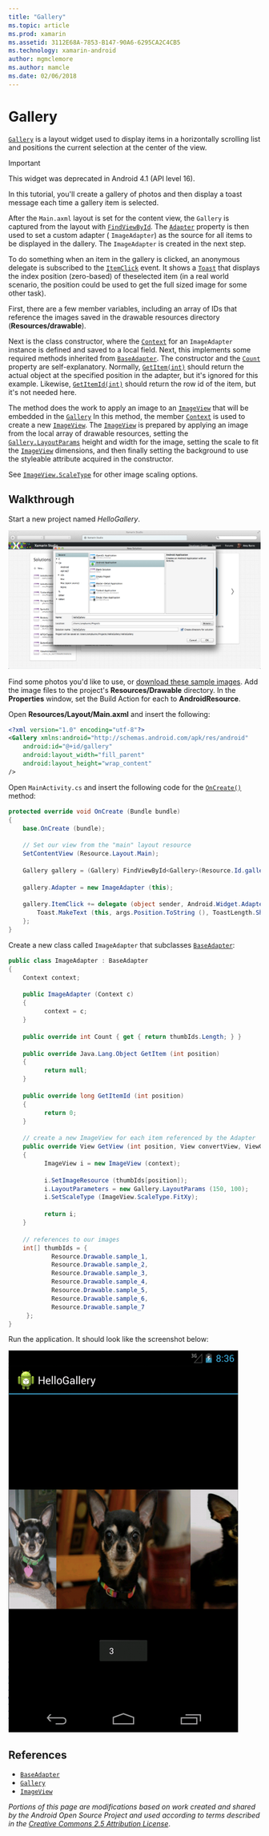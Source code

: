 ```yaml
---
title: "Gallery"
ms.topic: article
ms.prod: xamarin
ms.assetid: 3112E68A-7853-B147-90A6-6295CA2C4CB5
ms.technology: xamarin-android
author: mgmclemore
ms.author: mamcle
ms.date: 02/06/2018
---
```


# Gallery

[`Gallery`](https://developer.xamarin.com/api/type/Android.Widget.Gallery/)
is a layout widget used to display items in a horizontally scrolling
list and positions the current selection at the center of the view.

> [!IMPORTANT]
> This widget was deprecated in Android 4.1 (API level 16). 

In this tutorial, you'll create a gallery of photos and then display a toast
message each time a gallery item is selected.

After the `Main.axml` layout is set for the content view, the `Gallery`
is captured from the layout with
[`FindViewById`](https://developer.xamarin.com/api/member/Android.App.Activity.FindViewById/p/System.Int32/).
The
[`Adapter`](https://developer.xamarin.com/api/property/Android.Widget.AdapterView.RawAdapter/)
property is then used to set a custom adapter ( `ImageAdapter`) as the
source for all items to be displayed in the dallery. The `ImageAdapter`
is created in the next step.

To do something when an item in the gallery is clicked, an anonymous
delegate is subscribed to the
[`ItemClick`](https://developer.xamarin.com/api/event/Android.Widget.AdapterView.ItemClick/)
event. It shows a
[`Toast`](https://developer.xamarin.com/api/type/Android.Widget.Toast/)
that displays the index position (zero-based) of theselected item (in a
real world scenario, the position could be used to get the full sized
image for some other task).

First, there are a few member variables, including an array of IDs that
reference the images saved in the drawable resources directory
(**Resources/drawable**).

Next is the class constructor, where the
[`Context`](https://developer.xamarin.com/api/type/Android.Content.Context/)
for an `ImageAdapter` instance is defined and saved to a local field.
Next, this implements some required methods inherited from
[`BaseAdapter`](https://developer.xamarin.com/api/type/Android.Widget.BaseAdapter/).
The constructor and the
[`Count`](https://developer.xamarin.com/api/property/Android.Widget.BaseAdapter.Count/)
property are self-explanatory. Normally,
[`GetItem(int)`](https://developer.xamarin.com/api/member/Android.Widget.BaseAdapter.GetItem/p/System.Int32/)
should return the actual object at the specified position in the
adapter, but it's ignored for this example. Likewise,
[`GetItemId(int)`](https://developer.xamarin.com/api/member/Android.Widget.BaseAdapter.GetItemId/p/System.Int32/)
should return the row id of the item, but it's not needed here.

The method does the work to apply an image to an
[`ImageView`](https://developer.xamarin.com/api/type/Android.Widget.ImageView/)
that will be embedded in the
[`Gallery`](https://developer.xamarin.com/api/type/Android.Widget.Gallery/)
In this method, the member
[`Context`](https://developer.xamarin.com/api/type/Android.Content.Context/)
is used to create a new
[`ImageView`](https://developer.xamarin.com/api/type/Android.Widget.ImageView/).
The
[`ImageView`](https://developer.xamarin.com/api/type/Android.Widget.ImageView/)
is prepared by applying an image from the local array of drawable
resources, setting the
[`Gallery.LayoutParams`](https://developer.xamarin.com/api/type/Android.Widget.Gallery+LayoutParams/)
height and width for the image, setting the scale to fit the
[`ImageView`](https://developer.xamarin.com/api/type/Android.Widget.ImageView/)
dimensions, and then finally setting the background to use the
styleable attribute acquired in the constructor.

See [`ImageView.ScaleType`](https://developer.xamarin.com/api/type/Android.Widget.ImageView+ScaleType/)
for other image scaling options.

## Walkthrough

Start a new project named *HelloGallery*.

![Screenshot of new Android project in the New Solution dialog](gallery-images/hellogallery1.png)

Find some photos you'd like to use, or
[download these sample
images](http://developer.android.com/shareables/sample_images.zip).
Add the image files to the project's **Resources/Drawable**
directory. In the **Properties** window, set the Build Action for
each to **AndroidResource**.

Open **Resources/Layout/Main.axml** and insert the following:

```xml
<?xml version="1.0" encoding="utf-8"?>
<Gallery xmlns:android="http://schemas.android.com/apk/res/android"
    android:id="@+id/gallery"
    android:layout_width="fill_parent"
    android:layout_height="wrap_content"
/>
```

Open `MainActivity.cs` and insert the following code for the
[`OnCreate()`](https://developer.xamarin.com/api/member/Android.App.Activity.OnCreate/p/Android.OS.Bundle/)
method:

```csharp
protected override void OnCreate (Bundle bundle)
{
    base.OnCreate (bundle);

    // Set our view from the "main" layout resource
    SetContentView (Resource.Layout.Main);

    Gallery gallery = (Gallery) FindViewById<Gallery>(Resource.Id.gallery);

    gallery.Adapter = new ImageAdapter (this);

    gallery.ItemClick += delegate (object sender, Android.Widget.AdapterView.ItemClickEventArgs args) {
        Toast.MakeText (this, args.Position.ToString (), ToastLength.Short).Show ();
    };
}
```

Create a new class called `ImageAdapter` that subclasses
[`BaseAdapter`](https://developer.xamarin.com/api/type/Android.Widget.BaseAdapter/):

```csharp
public class ImageAdapter : BaseAdapter
{
    Context context;

    public ImageAdapter (Context c)
    {
          context = c;
    }

    public override int Count { get { return thumbIds.Length; } }

    public override Java.Lang.Object GetItem (int position)
    {
          return null;
    }

    public override long GetItemId (int position)
    {
          return 0;
    }

    // create a new ImageView for each item referenced by the Adapter
    public override View GetView (int position, View convertView, ViewGroup parent)
    {
          ImageView i = new ImageView (context);

          i.SetImageResource (thumbIds[position]);
          i.LayoutParameters = new Gallery.LayoutParams (150, 100);
          i.SetScaleType (ImageView.ScaleType.FitXy);

          return i;
    }

    // references to our images
    int[] thumbIds = {
            Resource.Drawable.sample_1,
            Resource.Drawable.sample_2,
            Resource.Drawable.sample_3,
            Resource.Drawable.sample_4,
            Resource.Drawable.sample_5,
            Resource.Drawable.sample_6,
            Resource.Drawable.sample_7
     };
}

```

Run the application. It should look like the screenshot below:

![Screenshot of HelloGallery displaying sample images](gallery-images/hellogallery3.png)



## References

-   [`BaseAdapter`](https://developer.xamarin.com/api/type/Android.Widget.BaseAdapter/)
-   [`Gallery`](https://developer.xamarin.com/api/type/Android.Widget.Gallery/)
-   [`ImageView`](https://developer.xamarin.com/api/type/Android.Widget.ImageView/)

*Portions of this page are modifications based on work created and shared by the 
Android Open Source Project and used according to terms described in the*
[*Creative Commons 2.5 Attribution License*](http://creativecommons.org/licenses/by/2.5/).


